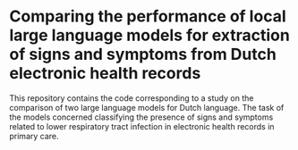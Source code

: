 # Comparing the performance of local large language models for extraction of signs and symptoms from Dutch electronic health records 

This repository contains the code corresponding to a study on the comparison of two large language models for Dutch language. The task of the models concerned classifying the presence of signs and symptoms related to lower respiratory tract infection in electronic health records in primary care.
